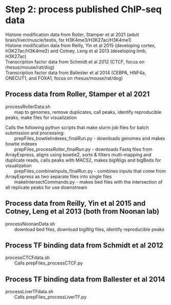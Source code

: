 # Step 2: process published ChIP-seq data
Histone modification data from Roller, Stamper et al 2021 (adult brain/liver/muscle/testis, for H3K4me3/H3K27ac/H3K4me1)  
Histone modification data from Reilly, Yin et al 2015 (developing cortex, H3K27ac/H3K4me2) and Cotney, Leng et al 2013 (developing limb, H3K27ac)  
Transcription factor data from Schmidt et al 2012 (CTCF, focus on rhesus/mouse/rat/dog)  
Transcription factor data from Ballester et al 2014 (CEBPA, HNF4a, ONECUT1, and FOXA1, focus on rhesus/mouse/rat/dog)

## Process data from Roller, Stamper et al 2021
processRollerData.sh  
&emsp;&emsp;map to genomes, remove duplicates, call peaks, identify reproducible peaks, make files for visualization  

Calls the following python scripts that make slurm job files for batch submission and processing:  
&emsp;&emsp;prepFiles_bowtieIndexes_finalRun.py - downloads genomes and makes bowtie indexes  
&emsp;&emsp;prepFiles_processRoller_finalRun.py - downloads Fastq files from ArrayExpress, aligns using bowtie2, sorts & filters multi-mapping and duplicate reads, calls peaks with MACS2, makes bigWigs and bigBeds for visualization  
&emsp;&emsp;prepFiles_combineInputs_finalRun.py - combines inputs that come from ArrayExpress as two separate files into single files  
&emsp;&emsp;makeIntersectCommands.py - makes bed files with the intersection of all replicate peaks for use downstream  

## Process data from Reilly, Yin et al 2015 and Cotney, Leng et al 2013 (both from Noonan lab)
processNoonanData.sh  
&emsp;&emsp;download bed files, download bigWig files, identify reproducible peaks

## Process TF binding data from Schmidt et al 2012
processCTCFdata.sh  
&emsp;&emsp;Calls prepFiles_processCTCF.py

## Process TF binding data from Ballester et al 2014
processLiverTFdata.sh  
&emsp;&emsp;Calls prepFiles_processLiverTF.py
